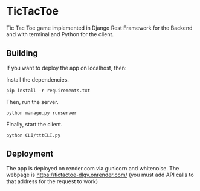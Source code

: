 # TicTacToe
Tic Tac Toe game implemented in Django Rest Framework for the Backend and with terminal and Python for the client.

## Building 

If you want to deploy the app on localhost, then:

Install the dependencies.
```
pip install -r requirements.txt
```
Then, run the server.
```
python manage.py runserver
```
Finally, start the client.
```
python CLI/tttCLI.py
```

## Deployment

The app is deployed on render.com via gunicorn and whitenoise. The webpage is https://tictactoe-dlgy.onrender.com/ (you must add API calls to that address for the request to work)
